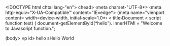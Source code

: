 <IDOCTYPE html
chtal lang-"en"> chead>
‹meta charset-"UTF-8*>
‹meta http-equiv="X-UA-Compatible™ content="IE«edge*>
(meta name="vienport content= width=device-width, initial-scale=1.0*› < title›Document</title> < script
function test) (
document-getElementById(*hello"). innerHTMl = "Welcome to Javascript function.";
</script>
</head> (body>
«p id» hello sHello World</p›
cinput type="button" onclick= test()" value="Try to change* />
/body>
